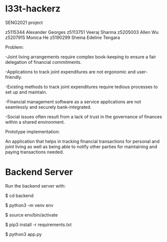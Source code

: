 # l33t-hackerz
SENG2021 project

z5115344 Alexander Georges
z5113751 Veeraj Sharma
z5205003 Allen Wu
z5207915 Monica He
z5190299 Sheina Edeline Tengara



Problem:

-Joint living arrangements require complex book-keeping to ensure a fair delegation of financial commitments.

-Applications to track joint expenditures are not ergonomic and user-friendly.

-Existing methods to track joint expenditures require tedious processes to set up and maintain.

-Financial management software as a service applications are not seamlessly and securely bank-integrated.

-Social issues often result from a lack of trust in the governance of finances within a shared environment.



Prototype implementation:

An application that helps in tracking financial transactions for personal and joint living as well as being able to notify other parties for maintaining and paying transactions needed.

# Backend Server

Run the backend server with:

$ cd backend

$ python3 -m venv env

$ source env/bin/activate

$ pip3 install -r requirements.txt

$ python3 app.py